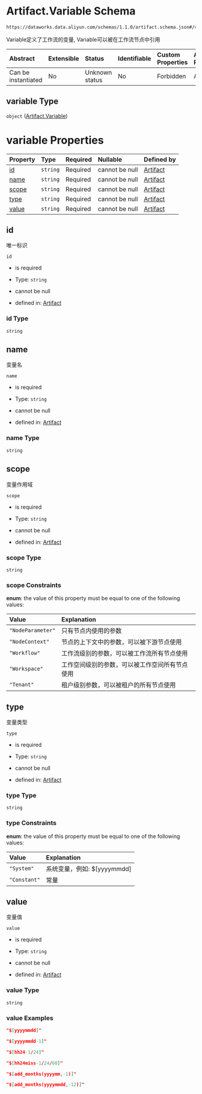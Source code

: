 # Artifact.Variable Schema

```txt
https://dataworks.data.aliyun.com/schemas/1.1.0/artifact.schema.json#/variable
```

Variable定义了工作流的变量, Variable可以被在工作流节点中引用

| Abstract            | Extensible | Status         | Identifiable | Custom Properties | Additional Properties | Access Restrictions | Defined In                                                                      |
| :------------------ | :--------- | :------------- | :----------- | :---------------- | :-------------------- | :------------------ | :------------------------------------------------------------------------------ |
| Can be instantiated | No         | Unknown status | No           | Forbidden         | Allowed               | none                | [artifact.schema.json\*](../../out/artifact.schema.json "open original schema") |

## variable Type

`object` ([Artifact.Variable](artifact-artifactvariable.md))

# variable Properties

| Property        | Type     | Required | Nullable       | Defined by                                                                                                                                                  |
| :-------------- | :------- | :------- | :------------- | :---------------------------------------------------------------------------------------------------------------------------------------------------------- |
| [id](#id)       | `string` | Required | cannot be null | [Artifact](artifact-artifactvariable-properties-id.md "https://dataworks.data.aliyun.com/schemas/1.1.0/artifact.schema.json#/variable/properties/id")       |
| [name](#name)   | `string` | Required | cannot be null | [Artifact](artifact-artifactvariable-properties-name.md "https://dataworks.data.aliyun.com/schemas/1.1.0/artifact.schema.json#/variable/properties/name")   |
| [scope](#scope) | `string` | Required | cannot be null | [Artifact](artifact-artifactvariable-properties-scope.md "https://dataworks.data.aliyun.com/schemas/1.1.0/artifact.schema.json#/variable/properties/scope") |
| [type](#type)   | `string` | Required | cannot be null | [Artifact](artifact-artifactvariable-properties-type.md "https://dataworks.data.aliyun.com/schemas/1.1.0/artifact.schema.json#/variable/properties/type")   |
| [value](#value) | `string` | Required | cannot be null | [Artifact](artifact-artifactvariable-properties-value.md "https://dataworks.data.aliyun.com/schemas/1.1.0/artifact.schema.json#/variable/properties/value") |

## id

唯一标识

`id`

*   is required

*   Type: `string`

*   cannot be null

*   defined in: [Artifact](artifact-artifactvariable-properties-id.md "https://dataworks.data.aliyun.com/schemas/1.1.0/artifact.schema.json#/variable/properties/id")

### id Type

`string`

## name

变量名

`name`

*   is required

*   Type: `string`

*   cannot be null

*   defined in: [Artifact](artifact-artifactvariable-properties-name.md "https://dataworks.data.aliyun.com/schemas/1.1.0/artifact.schema.json#/variable/properties/name")

### name Type

`string`

## scope

变量作用域

`scope`

*   is required

*   Type: `string`

*   cannot be null

*   defined in: [Artifact](artifact-artifactvariable-properties-scope.md "https://dataworks.data.aliyun.com/schemas/1.1.0/artifact.schema.json#/variable/properties/scope")

### scope Type

`string`

### scope Constraints

**enum**: the value of this property must be equal to one of the following values:

| Value             | Explanation             |
| :---------------- | :---------------------- |
| `"NodeParameter"` | 只有节点内使用的参数              |
| `"NodeContext"`   | 节点的上下文中的参数，可以被下游节点使用    |
| `"Workflow"`      | 工作流级别的参数，可以被工作流所有节点使用   |
| `"Workspace"`     | 工作空间级别的参数，可以被工作空间所有节点使用 |
| `"Tenant"`        | 租户级别参数，可以被租户的所有节点使用     |

## type

变量类型

`type`

*   is required

*   Type: `string`

*   cannot be null

*   defined in: [Artifact](artifact-artifactvariable-properties-type.md "https://dataworks.data.aliyun.com/schemas/1.1.0/artifact.schema.json#/variable/properties/type")

### type Type

`string`

### type Constraints

**enum**: the value of this property must be equal to one of the following values:

| Value        | Explanation           |
| :----------- | :-------------------- |
| `"System"`   | 系统变量，例如: $\[yyyymmdd] |
| `"Constant"` | 常量                    |

## value

变量值

`value`

*   is required

*   Type: `string`

*   cannot be null

*   defined in: [Artifact](artifact-artifactvariable-properties-value.md "https://dataworks.data.aliyun.com/schemas/1.1.0/artifact.schema.json#/variable/properties/value")

### value Type

`string`

### value Examples

```json
"$[yyyymmdd]"
```

```json
"$[yyyymmdd-1]"
```

```json
"$[hh24-1/24]"
```

```json
"$[hh24miss-1/24/60]"
```

```json
"$[add_months(yyyymm,-1)]"
```

```json
"$[add_months(yyyymmdd,-12)]"
```
